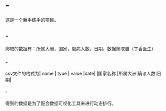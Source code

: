 # -
这是一个新手练手的项目。

## -
爬取的数据有：所属大洲，国家，患病人数，日期，数据爬取自（丁香医生）

### -

csv文件的格式为|  name   |  type  | value  |date|
               |国家名称 |所属大洲|确诊人数|日期|
               
#### - 
得到的数据是为了配合数据可视化工具来进行动态排行。
